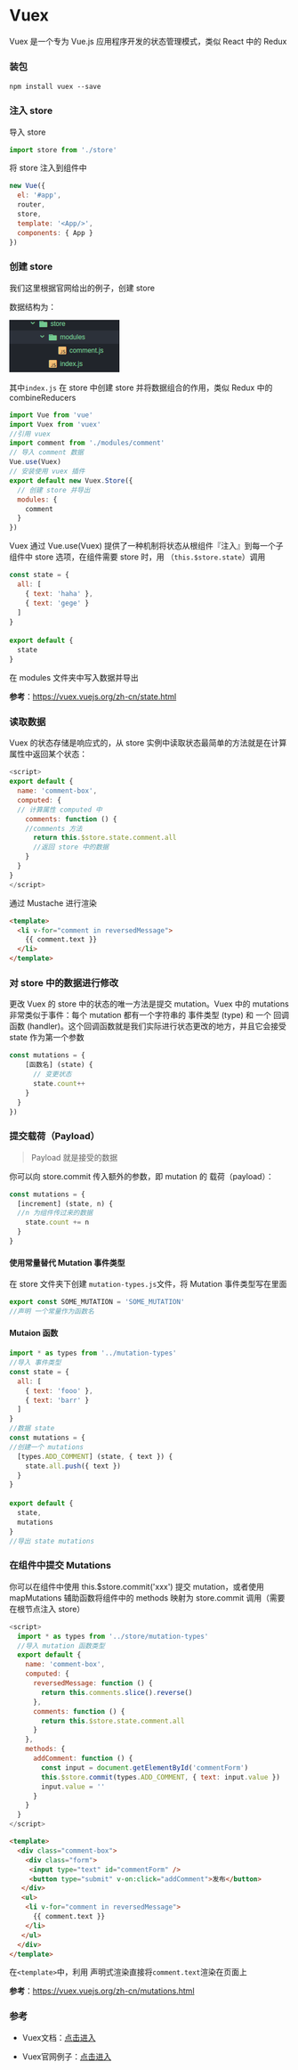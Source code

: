 # Vuex

Vuex 是一个专为 Vue.js 应用程序开发的状态管理模式，类似 React 中的 Redux

### 装包

```
npm install vuex --save
```

### 注入 store

导入 store

```js
import store from './store'
```

将 store 注入到组件中

```js
new Vue({
  el: '#app',
  router,
  store,
  template: '<App/>',
  components: { App }
})
```

### 创建 store

我们这里根据官网给出的例子，创建 store

数据结构为：

![数据结构](../img/store.png)

其中`index.js` 在 store 中创建 store 并将数据组合的作用，类似 Redux 中的 combineReducers

```js
import Vue from 'vue'
import Vuex from 'vuex'
//引用 vuex
import comment from './modules/comment'
// 导入 comment 数据
Vue.use(Vuex)
// 安装使用 vuex 插件
export default new Vuex.Store({
  // 创建 store 并导出
  modules: {
    comment
  }
})
```

Vuex 通过 Vue.use(Vuex) 提供了一种机制将状态从根组件『注入』到每一个子组件中 store 选项，在组件需要 store 时，用 （`this.$store.state`）调用

```js
const state = {
  all: [
    { text: 'haha' },
    { text: 'gege' }
  ]
}

export default {
  state
}
```

在 modules 文件夹中写入数据并导出

**参考**：https://vuex.vuejs.org/zh-cn/state.html

### 读取数据

Vuex 的状态存储是响应式的，从 store 实例中读取状态最简单的方法就是在计算属性中返回某个状态：

```js
<script>
export default {
  name: 'comment-box',
  computed: {
  // 计算属性 computed 中  
    comments: function () {
    //comments 方法
      return this.$store.state.comment.all
      //返回 store 中的数据
    }
  }
}
</script>
```

通过 Mustache 进行渲染

```html
<template>
  <li v-for="comment in reversedMessage">
    {{ comment.text }}
  </li>
</template>
```
###  对 store 中的数据进行修改

更改 Vuex 的 store 中的状态的唯一方法是提交 mutation。Vuex 中的 mutations 非常类似于事件：每个 mutation 都有一个字符串的 事件类型 (type) 和 一个 回调函数 (handler)。这个回调函数就是我们实际进行状态更改的地方，并且它会接受 state 作为第一个参数

```js
const mutations = {
    [函数名] (state) {
      // 变更状态
      state.count++
    }
  }
})
```

### 提交载荷（Payload）

> Payload 就是接受的数据

你可以向 store.commit 传入额外的参数，即 mutation 的 载荷（payload）：

```js
const mutations = {
  [increment] (state, n) {
  //n 为组件传过来的数据
    state.count += n
  }
}
```

#### 使用常量替代 Mutation 事件类型

在 store 文件夹下创建 `mutation-types.js`文件，将 Mutation 事件类型写在里面

```js
export const SOME_MUTATION = 'SOME_MUTATION'
//声明 一个常量作为函数名
```

#### Mutaion 函数

```js
import * as types from '../mutation-types'
//导入 事件类型
const state = {
  all: [
    { text: 'fooo' },
    { text: 'barr' }
  ]
}
//数据 state
const mutations = {
//创建一个 mutations
  [types.ADD_COMMENT] (state, { text }) {
    state.all.push({ text })
  }
}

export default {
  state,
  mutations
}
//导出 state mutations
```

### 在组件中提交 Mutations

你可以在组件中使用 this.$store.commit('xxx') 提交 mutation，或者使用 mapMutations 辅助函数将组件中的 methods 映射为 store.commit 调用（需要在根节点注入 store）

```js
<script>
  import * as types from '../store/mutation-types'
  //导入 mutation 函数类型
  export default {
    name: 'comment-box',
    computed: {
      reversedMessage: function () {
        return this.comments.slice().reverse()
      },
      comments: function () {
        return this.$store.state.comment.all
      }
    },
    methods: {
      addComment: function () {
        const input = document.getElementById('commentForm')
        this.$store.commit(types.ADD_COMMENT, { text: input.value })
        input.value = ''
      }
    }
  }
</script>
```

```html
<template>
  <div class="comment-box">
    <div class="form">
     <input type="text" id="commentForm" />
     <button type="submit" v-on:click="addComment">发布</button>
   </div>
   <ul>
    <li v-for="comment in reversedMessage">
      {{ comment.text }}
    </li>
   </ul>
  </div>
</template>
```

在`<template>`中，利用 声明式渲染直接将`comment.text`渲染在页面上

**参考**：https://vuex.vuejs.org/zh-cn/mutations.html

### 参考

 - Vuex文档：[点击进入](https://vuex.vuejs.org/zh-cn/)

 - Vuex官网例子：[点击进入](https://github.com/vuejs/vuex/tree/dev/examples)
